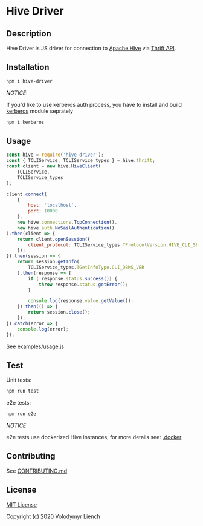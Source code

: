 # Hive Driver

## Description

Hive Driver is JS driver for connection to [Apache Hive](https://hive.apache.org/) via [Thrift API](https://github.com/apache/hive/blob/master/service-rpc/if/TCLIService.thrift).

## Installation

```bash
npm i hive-driver
```

*NOTICE*:

If you'd like to use kerberos auth process, you have to install and build [kerberos](https://www.npmjs.com/package/kerberos) module seprately

```bash
npm i kerberos
```

## Usage

```javascript
const hive = require('hive-driver');
const { TCLIService, TCLIService_types } = hive.thrift;
const client = new hive.HiveClient(
    TCLIService,
    TCLIService_types
);

client.connect(
    {
        host: 'localhost',
        port: 10000
    },
    new hive.connections.TcpConnection(),
    new hive.auth.NoSaslAuthentication()
).then(client => {
    return client.openSession({
        client_protocol: TCLIService_types.TProtocolVersion.HIVE_CLI_SERVICE_PROTOCOL_V10
    });
}).then(session => {
    return session.getInfo(
        TCLIService_types.TGetInfoType.CLI_DBMS_VER
    ).then(response => {
        if (!response.status.success()) {
            throw response.status.getError();
        }

        console.log(response.value.getValue());
    }).then(() => {
        return session.close();
    });
}).catch(error => {
    console.log(error);
});
```

See [examples/usage.js](examples/usage.js)

## Test

Unit tests:

```bash
npm run test
```

e2e tests:

```bash
npm run e2e
```

*NOTICE*

e2e tests use dockerized Hive instances, for more details see: [.docker](.docker/)

## Contributing

See [CONTRIBUTING.md](CONTRIBUTING.md)

## License
 
[MIT License](LICENSE)

Copyright (c) 2020 Volodymyr Liench
